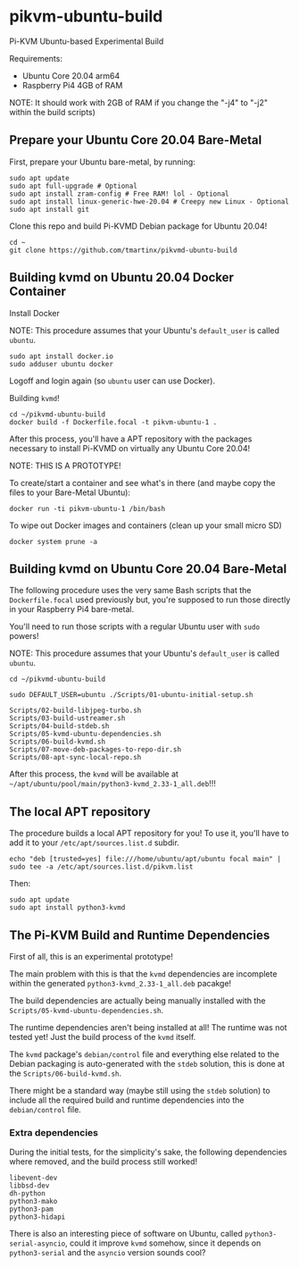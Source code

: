 # pikvm-ubuntu-build

Pi-KVM Ubuntu-based Experimental Build

Requirements:

* Ubuntu Core 20.04 arm64
* Raspberry Pi4 4GB of RAM

NOTE: It should work with 2GB of RAM if you change the "-j4" to "-j2" within the build scripts)

## Prepare your Ubuntu Core 20.04 Bare-Metal

First, prepare your Ubuntu bare-metal, by running:

    sudo apt update
    sudo apt full-upgrade # Optional
    sudo apt install zram-config # Free RAM! lol - Optional
    sudo apt install linux-generic-hwe-20.04 # Creepy new Linux - Optional
    sudo apt install git

Clone this repo and build Pi-KVMD Debian package for Ubuntu 20.04!

    cd ~
    git clone https://github.com/tmartinx/pikvmd-ubuntu-build

## Building kvmd on Ubuntu 20.04 Docker Container

Install Docker

NOTE: This procedure assumes that your Ubuntu's `default_user` is called `ubuntu`.

    sudo apt install docker.io
    sudo adduser ubuntu docker

Logoff and login again (so `ubuntu` user can use Docker).

Building `kvmd`!

    cd ~/pikvmd-ubuntu-build
    docker build -f Dockerfile.focal -t pikvm-ubuntu-1 .

After this process, you'll have a APT repository with the packages necessary
to install Pi-KVMD on virtually any Ubuntu Core 20.04!

NOTE: THIS IS A PROTOTYPE!

To create/start a container and see what's in there (and maybe copy the files to your Bare-Metal Ubuntu):

    docker run -ti pikvm-ubuntu-1 /bin/bash

To wipe out Docker images and containers (clean up your small micro SD)

    docker system prune -a

## Building kvmd on Ubuntu Core 20.04 Bare-Metal

The following procedure uses the very same Bash scripts that the `Dockerfile.focal` used previously but, you're supposed to run those directly in your Raspberry Pi4 bare-metal.

You'll need to run those scripts with a regular Ubuntu user with `sudo` powers!

NOTE: This procedure assumes that your Ubuntu's `default_user` is called `ubuntu`.

    cd ~/pikvmd-ubuntu-build

    sudo DEFAULT_USER=ubuntu ./Scripts/01-ubuntu-initial-setup.sh

    Scripts/02-build-libjpeg-turbo.sh
    Scripts/03-build-ustreamer.sh
    Scripts/04-build-stdeb.sh
    Scripts/05-kvmd-ubuntu-dependencies.sh
    Scripts/06-build-kvmd.sh
    Scripts/07-move-deb-packages-to-repo-dir.sh
    Scripts/08-apt-sync-local-repo.sh

After this process, the `kvmd` will be available at `~/apt/ubuntu/pool/main/python3-kvmd_2.33-1_all.deb`!!!

## The local APT repository

The procedure builds a local APT repository for you! To use it, you'll have to add it to your `/etc/apt/sources.list.d` subdir.

    echo "deb [trusted=yes] file:///home/ubuntu/apt/ubuntu focal main" | sudo tee -a /etc/apt/sources.list.d/pikvm.list

Then:

    sudo apt update
    sudo apt install python3-kvmd

## The Pi-KVM Build and Runtime Dependencies

First of all, this is an experimental prototype!

The main problem with this is that the `kvmd` dependencies are incomplete within the generated `python3-kvmd_2.33-1_all.deb` pacakge!

The build dependencies are actually being manually installed with the `Scripts/05-kvmd-ubuntu-dependencies.sh`.

The runtime dependencies aren't being installed at all! The runtime was not tested yet! Just the build process of the `kvmd` itself.

The `kvmd` package's `debian/control` file and everything else related to the Debian packaging is auto-generated with the `stdeb` solution, this is done at the `Scripts/06-build-kvmd.sh`.

There might be a standard way (maybe still using the `stdeb` solution) to include all the required build and runtime dependencies into the `debian/control` file.

### Extra dependencies

During the initial tests, for the simplicity's sake, the following dependencies where removed, and the build process still worked!

    libevent-dev
    libbsd-dev
    dh-python
    python3-mako
    python3-pam
    python3-hidapi

There is also an interesting piece of software on Ubuntu, called `python3-serial-asyncio`, could it improve `kvmd` somehow, since it depends on `python3-serial` and the `asyncio` version sounds cool?
